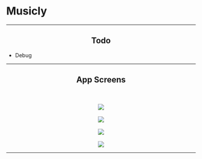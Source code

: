 # Musicly

___

<h2 align="center">Todo</h2>

* Debug


---

<h2 align="center">App Screens</h2>

<p align="center">
<br><br>
<img src="https://raw.githubusercontent.com/chriswebb09/Musicly/master/Assets/iphonerecording.gif">
<br><br>
<img src="https://raw.githubusercontent.com/chriswebb09/Musicly/master/Assets/start.png">
<br><br>
<img src="https://raw.githubusercontent.com/chriswebb09/Musicly/master/Assets/search.png">
<br><br>
<img src="https://raw.githubusercontent.com/chriswebb09/Musicly/master/Assets/progressplay.png">
</p>

___
